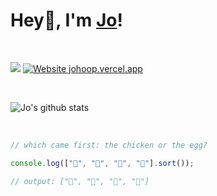 # Hey👋, I'm [Jo](https://johoop.vercel.app/)!

<br />

![](https://komarev.com/ghpvc/?username=JoHoop)
[![Website johoop.vercel.app](https://img.shields.io/website-up-down-green-red/http/shields.io.svg)](https://johoop.vercel.app)

<br />

![Jo's github stats](https://github-readme-stats.vercel.app/api?username=JoHoop&show_icons=true&hide=issues&hide_border=true)

<br />

```javascript
// which came first: the chicken or the egg?

console.log(["🥚", "🐣", "🐥", "🐔"].sort());

// output: ["🐔", "🐣", "🐥", "🥚"]
```
